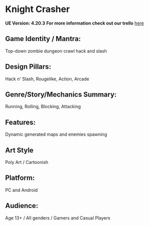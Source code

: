 # Knight Crasher
__UE Version: 4.20.3__
__For more information check out our trello__ [here](https://trello.com/b/zKA0RPwg/knight-crasher)
## Game Identity / Mantra:
Top-down zombie dungeon crawl hack and slash
## Design Pillars:
Hack n' Slash, Rougelike, Action, Arcade
## Genre/Story/Mechanics Summary:
Running, Rolling, Blocking, Attacking
## Features:
Dynamic generated maps and enemies spawning
## Art Style
Poly Art / Cartoonish
## Platform:
PC and Android
## Audience:
Age 13+ / All genders / Gamers and Casual Players
